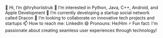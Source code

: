 👋 Hi, I’m @hryhoriistruk
👀 I’m interested in Python, Java, C++, Android, and Apple Development
🌱 I’m currently developing a startup social network called Dracon
💞️ I’m looking to collaborate on innovative tech projects and startups
📫 How to reach me: LinkedIn
😄 Pronouns: He/Him
⚡ Fun fact: I'm passionate about creating seamless user experiences through technology!



<!---
hryhoriistruk/hryhoriistruk is a ✨ special ✨ repository because its `README.md` (this file) appears on your GitHub profile.
You can click the Preview link to take a look at your changes.
--->
